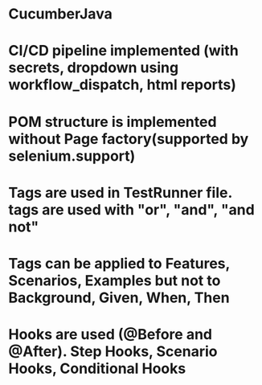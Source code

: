 # CucumberJava

# CI/CD pipeline implemented (with secrets, dropdown using workflow_dispatch, html reports)

# POM structure is implemented without Page factory(supported by selenium.support)

# Tags are used in TestRunner file. tags are used with "or", "and", "and not"

# Tags can be applied to Features, Scenarios, Examples but not to Background, Given, When, Then

# Hooks are used (@Before and @After). Step Hooks, Scenario Hooks, Conditional Hooks

